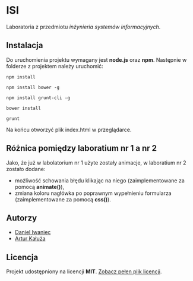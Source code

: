 # ISI

Laboratoria z przedmiotu *inżynieria systemów informacyjnych*.

## Instalacja

Do uruchomienia projektu wymagany jest **node.js** oraz **npm**.
Następnie w folderze z projektem należy uruchomić:

`npm install`

`npm install bower -g`

`npm install grunt-cli -g`

`bower install`

`grunt`

Na końcu otworzyć plik index.html w przeglądarce.

## Różnica pomiędzy laboratium nr 1 a nr 2

Jako, że już w labolatorium nr 1 użyte zostały animacje, w laboratium nr 2 zostało dodane:

- możliwość schowania błędu klikając na niego (zaimplementowane za pomocą **animate()**),
- zmiana koloru nagłówka po poprawnym wypełnieniu formularza (zaimplementowane za pomocą **css()**).

## Autorzy

- [Daniel Iwaniec](https://github.com/ghutix)
- [Artur Kałuża](https://github.com/arturro2828)

## Licencja

Projekt udostępniony na licencji **MIT**. [Zobacz pełen plik licencji](LICENSE).
